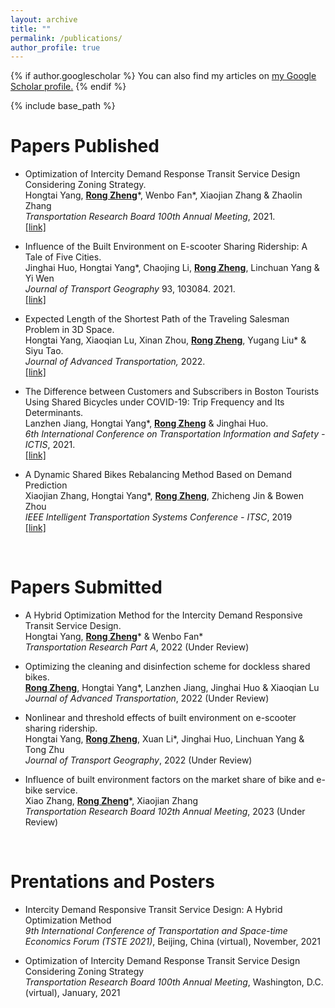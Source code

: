 ```yaml
---
layout: archive
title: ""
permalink: /publications/
author_profile: true
---
```


{% if author.googlescholar %}
  You can also find my articles on <u><a href="{{author.googlescholar}}">my Google Scholar profile</a>.</u>
{% endif %}

{% include base_path %}

Papers Published
======

* Optimization of Intercity Demand Response Transit Service Design Considering Zoning Strategy.<br>Hongtai Yang, <strong><u>Rong Zheng</u></strong>\*, Wenbo Fan\*, Xiaojian Zhang & Zhaolin Zhang <br>*Transportation Research Board 100th Annual Meeting*, 2021. <br><span style="color:#4285F4">[[link]](http://dx.doi.org/10.13140/RG.2.2.17376.61447)</span>

* Influence of the Built Environment on E-scooter Sharing Ridership: A Tale of Five Cities. <br>
  Jinghai Huo, Hongtai Yang\*, Chaojing Li, <strong><u>Rong Zheng</u></strong>, Linchuan Yang & Yi Wen <br>
  *Journal of Transport Geography* 93, 103084. 2021. <br>
  <span style="color:#4285F4">[[link]](https://www.sciencedirect.com/science/article/abs/pii/S096669232100137X)</span>

* Expected Length of the Shortest Path of the Traveling Salesman Problem in 3D Space. <br>Hongtai Yang, Xiaoqian Lu, Xinan Zhou, <strong><u>Rong Zheng</u></strong>, Yugang Liu\* & Siyu Tao. <br>*Journal of Advanced Transportation,* 2022. <br><span style="color:#4285F4">[[link]](https://doi.org/10.1155/2022/4124950)</span>

* The Difference between Customers and Subscribers in Boston Tourists Using Shared Bicycles under COVID-19: Trip Frequency and Its Determinants. <br>Lanzhen Jiang, Hongtai Yang\*, <strong><u>Rong Zheng</u></strong> & Jinghai Huo. <br>*6th International Conference on Transportation Information and Safety - ICTIS*, 2021. <br><span style="color:#4285F4">[[link]](https://doi.org/10.1109/ICTIS54573.2021.9798632)</span>

* A Dynamic Shared Bikes Rebalancing Method Based on Demand Prediction <br>
  Xiaojian Zhang, Hongtai Yang\*, <strong><u>Rong Zheng</u></strong>, Zhicheng Jin & Bowen Zhou <br>
  *IEEE Intelligent Transportation Systems Conference - ITSC*, 2019<br>
  <span style="color:#4285F4">[[link]](https://doi.org/10.1109/ITSC.2019.8917099)</span>

  <br>

# Papers Submitted

* A Hybrid Optimization Method for the Intercity Demand Responsive Transit Service Design. <br>Hongtai Yang, <strong><u>Rong Zheng</u></strong>\* & Wenbo Fan\* <br>*Transportation Research Part A*, 2022 (Under Review) <br>

* Optimizing the cleaning and disinfection scheme for dockless shared bikes. <br><strong><u>Rong Zheng</u></strong>, Hongtai Yang\*, Lanzhen Jiang, Jinghai Huo & Xiaoqian Lu <br>*Journal of Advanced Transportation*, 2022 (Under Review) <br>

* Nonlinear and threshold effects of built environment on e-scooter sharing ridership. <br>Hongtai Yang, <strong><u>Rong Zheng</u></strong>, Xuan Li\*, Jinghai Huo, Linchuan Yang & Tong Zhu <br>*Journal of Transport Geography*, 2022 (Under Review) <br>

* Influence of built environment factors on the market share of bike and e-bike service. <br>Xiao Zhang, <strong><u>Rong Zheng</u></strong>\*, Xiaojian Zhang <br>*Transportation Research Board 102th Annual Meeting*, 2023 (Under Review) <br>

  <br>

# Prentations and Posters

* Intercity Demand Responsive Transit Service Design: A Hybrid Optimization Method <br>*9th International Conference of Transportation and Space-time Economics Forum (TSTE 2021)*, Beijing, China (virtual), November, 2021 <br>

* Optimization of Intercity Demand Response Transit Service Design Considering Zoning Strategy <br>*Transportation Research Board 100th Annual Meeting*, Washington, D.C. (virtual), January, 2021<br>


